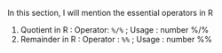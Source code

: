 In this section, I will mention the essential operators in R

1. Quotient in R : Operator: `%/%` ; Usage : number %/%
2. Remainder in R : Operator : `%%` ; Usage : number %%
